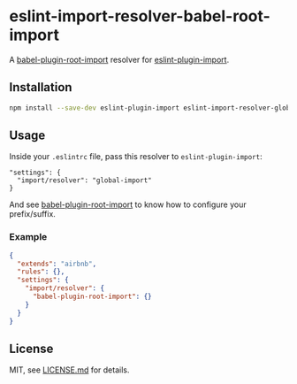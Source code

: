 # eslint-import-resolver-babel-root-import

A [babel-plugin-root-import](https://github.com/entwicklerstube/babel-plugin-root-import)
resolver for [eslint-plugin-import](https://github.com/benmosher/eslint-plugin-import).

## Installation

```sh
npm install --save-dev eslint-plugin-import eslint-import-resolver-global-import
```

## Usage

Inside your `.eslintrc` file, pass this resolver to `eslint-plugin-import`:
```
"settings": {
  "import/resolver": "global-import"
}
```

And see [babel-plugin-root-import][babel-plugin-root-import] to know how to configure
your prefix/suffix.

### Example

```json
{
  "extends": "airbnb",
  "rules": {},
  "settings": {
    "import/resolver": {
      "babel-plugin-root-import": {}
    }
  }
}
```

## License

MIT, see [LICENSE.md](/LICENSE.md) for details.


[babel-plugin-root-import]: https://github.com/entwicklerstube/babel-plugin-root-import
